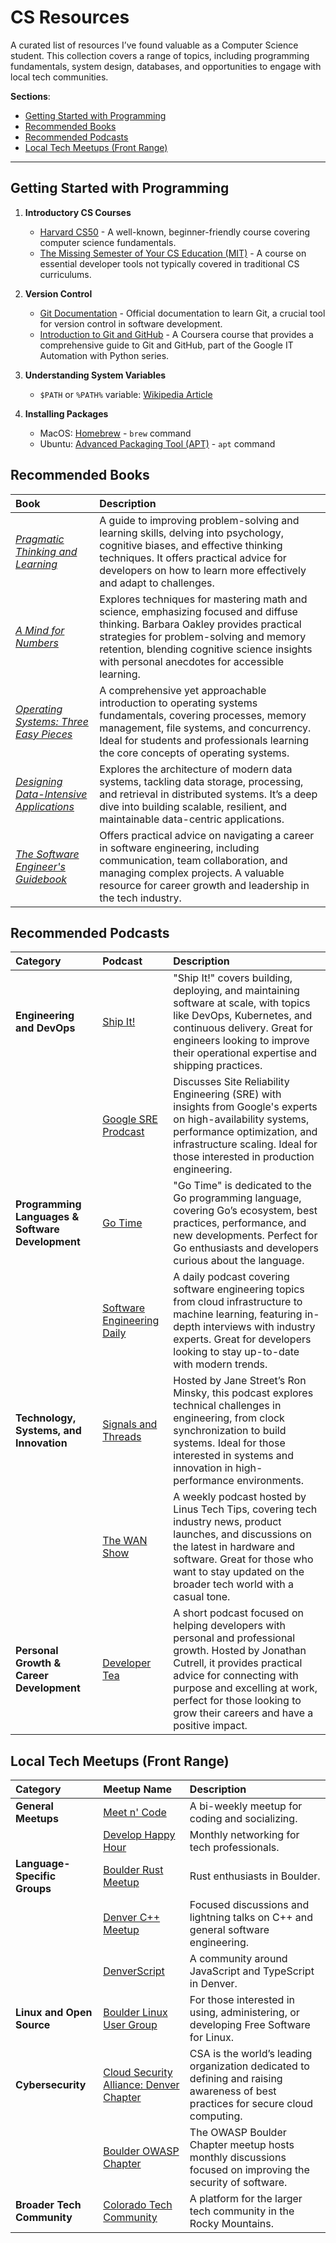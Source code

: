 # CS Resources

A curated list of resources I’ve found valuable as a Computer Science student. This collection covers a range of topics, including programming fundamentals, system design, databases, and opportunities to engage with local tech communities.

**Sections**:

- [Getting Started with Programming](#getting-started-with-programming)
- [Recommended Books](#recommended-books)
- [Recommended Podcasts](#recommended-podcasts)
- [Local Tech Meetups (Front Range)](#local-tech-meetups-front-range)

---

## Getting Started with Programming

1. **Introductory CS Courses**

   - [Harvard CS50](https://www.edx.org/cs50) \- A well-known, beginner-friendly course covering computer science fundamentals.
   - [The Missing Semester of Your CS Education (MIT)](https://missing.csail.mit.edu) \- A course on essential developer tools not typically covered in traditional CS curriculums.

2. **Version Control**

   - [Git Documentation](https://git-scm.com/docs) \- Official documentation to learn Git, a crucial tool for version control in software development.
   - [Introduction to Git and GitHub](https://www.coursera.org/learn/introduction-git-github) \- A Coursera course that provides a comprehensive guide to Git and GitHub, part of the Google IT Automation with Python series.

3. **Understanding System Variables**

   - `$PATH` or `%PATH%` variable: [Wikipedia Article](<https://en.wikipedia.org/wiki/PATH_(variable)>)

4. **Installing Packages**

   - MacOS: [Homebrew](https://docs.brew.sh/Manpage) \- `brew` command
   - Ubuntu: [Advanced Packaging Tool (APT)](https://ubuntu.com/server/docs/package-management) \- `apt` command

## Recommended Books

| Book                                                                                                                                 | Description                                                                                                                                                                                                                                                               |
| :----------------------------------------------------------------------------------------------------------------------------------- | :------------------------------------------------------------------------------------------------------------------------------------------------------------------------------------------------------------------------------------------------------------------------ |
| [_Pragmatic Thinking and Learning_](https://pragprog.com/titles/ahptl/pragmatic-thinking-and-learning/)                              | A guide to improving problem-solving and learning skills, delving into psychology, cognitive biases, and effective thinking techniques. It offers practical advice for developers on how to learn more effectively and adapt to challenges.                               |
| [_A Mind for Numbers_](https://barbaraoakley.com/books/a-mind-for-numbers/)                                                          | Explores techniques for mastering math and science, emphasizing focused and diffuse thinking. Barbara Oakley provides practical strategies for problem-solving and memory retention, blending cognitive science insights with personal anecdotes for accessible learning. |
| [_Operating Systems: Three Easy Pieces_](https://pages.cs.wisc.edu/~remzi/OSTEP/)                                                    | A comprehensive yet approachable introduction to operating systems fundamentals, covering processes, memory management, file systems, and concurrency. Ideal for students and professionals learning the core concepts of operating systems.                              |
| [_Designing Data-Intensive Applications_](https://www.oreilly.com/library/view/designing-data-intensive-applications/9781491903063/) | Explores the architecture of modern data systems, tackling data storage, processing, and retrieval in distributed systems. It’s a deep dive into building scalable, resilient, and maintainable data-centric applications.                                                |
| [_The Software Engineer's Guidebook_](https://www.engguidebook.com/)                                                                 | Offers practical advice on navigating a career in software engineering, including communication, team collaboration, and managing complex projects. A valuable resource for career growth and leadership in the tech industry.                                            |

## Recommended Podcasts

| Category                                         | Podcast                                                                                                             | Description                                                                                                                                                                                                                                                                  |
| :----------------------------------------------- | :------------------------------------------------------------------------------------------------------------------ | :--------------------------------------------------------------------------------------------------------------------------------------------------------------------------------------------------------------------------------------------------------------------------- |
| **Engineering and DevOps**                       | [Ship It\!](https://changelog.com/shipit)                                                                           | "Ship It\!" covers building, deploying, and maintaining software at scale, with topics like DevOps, Kubernetes, and continuous delivery. Great for engineers looking to improve their operational expertise and shipping practices.                                          |
|                                                  | [Google SRE Prodcast](https://sre.google/prodcast/)                                                                 | Discusses Site Reliability Engineering (SRE) with insights from Google's experts on high-availability systems, performance optimization, and infrastructure scaling. Ideal for those interested in production engineering.                                                   |
| **Programming Languages & Software Development** | [Go Time](https://changelog.com/gotime)                                                                             | "Go Time" is dedicated to the Go programming language, covering Go’s ecosystem, best practices, performance, and new developments. Perfect for Go enthusiasts and developers curious about the language.                                                                     |
|                                                  | [Software Engineering Daily](https://softwareengineeringdaily.com/category/all-episodes/exclusive-content/Podcast/) | A daily podcast covering software engineering topics from cloud infrastructure to machine learning, featuring in-depth interviews with industry experts. Great for developers looking to stay up-to-date with modern trends.                                                 |
| **Technology, Systems, and Innovation**          | [Signals and Threads](https://signalsandthreads.com/)                                                               | Hosted by Jane Street’s Ron Minsky, this podcast explores technical challenges in engineering, from clock synchronization to build systems. Ideal for those interested in systems and innovation in high-performance environments.                                           |
|                                                  | [The WAN Show](https://www.youtube.com/playlist?list=PL8mG-RkN2uTw7PhlnAr4pZZz2QubIbujH)                            | A weekly podcast hosted by Linus Tech Tips, covering tech industry news, product launches, and discussions on the latest in hardware and software. Great for those who want to stay updated on the broader tech world with a casual tone.                                    |
| **Personal Growth & Career Development**         | [Developer Tea](https://developertea.com/)                                                                          | A short podcast focused on helping developers with personal and professional growth. Hosted by Jonathan Cutrell, it provides practical advice for connecting with purpose and excelling at work, perfect for those looking to grow their careers and have a positive impact. |

## Local Tech Meetups (Front Range)

| Category                     | Meetup Name                                                                                              | Description                                                                                                                       |
| :--------------------------- | :------------------------------------------------------------------------------------------------------- | :-------------------------------------------------------------------------------------------------------------------------------- |
| **General Meetups**          | [Meet n' Code](https://www.meetup.com/Meet-n-Code/)                                                      | A bi-weekly meetup for coding and socializing.                                                                                    |
|                              | [Develop Happy Hour](https://www.meetup.com/develop-happy-hour/)                                         | Monthly networking for tech professionals.                                                                                        |
| **Language-Specific Groups** | [Boulder Rust Meetup](https://www.meetup.com/boulder-rust-meetup/)                                       | Rust enthusiasts in Boulder.                                                                                                      |
|                              | [Denver C++ Meetup](https://www.meetup.com/north-denver-metro-c-meetup/)                                 | Focused discussions and lightning talks on C++ and general software engineering.                                                  |
|                              | [DenverScript](https://denverscript.com/)                                                                | A community around JavaScript and TypeScript in Denver.                                                                           |
| **Linux and Open Source**    | [Boulder Linux User Group](https://www.lug.boulder.co.us/)                                               | For those interested in using, administering, or developing Free Software for Linux.                                              |
| **Cybersecurity**            | [Cloud Security Alliance: Denver Chapter](https://www.meetup.com/denver-cloud-security-alliance-meetup/) | CSA is the world’s leading organization dedicated to defining and raising awareness of best practices for secure cloud computing. |
|                              | [Boulder OWASP Chapter](https://owasp.org/www-chapter-boulder/)                                          | The OWASP Boulder Chapter meetup hosts monthly discussions focused on improving the security of software.                         |
| **Broader Tech Community**   | [Colorado Tech Community](https://coloradotech.community/)                                               | A platform for the larger tech community in the Rocky Mountains.                                                                  |

